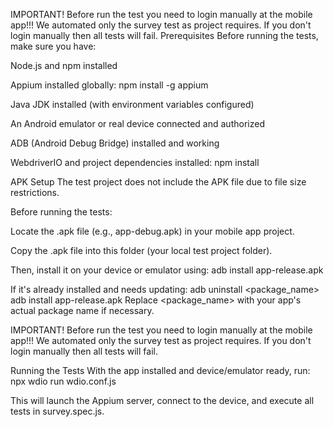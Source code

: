 IMPORTANT!
Before run the test you need to login manually at the mobile app!!! We automated only the survey test as project requires. If you don't login manually then all tests will fail.
Prerequisites
Before running the tests, make sure you have:

Node.js and npm installed

Appium installed globally:
npm install -g appium

Java JDK installed (with environment variables configured)

An Android emulator or real device connected and authorized

ADB (Android Debug Bridge) installed and working

WebdriverIO and project dependencies installed:
npm install

APK Setup 
The test project does not include the APK file due to file size restrictions.

Before running the tests:

Locate the .apk file (e.g., app-debug.apk) in your mobile app project.

Copy the .apk file into this folder (your local test project folder).

Then, install it on your device or emulator using:
adb install app-release.apk

If it's already installed and needs updating:
adb uninstall <package_name>
adb install app-release.apk
Replace <package_name> with your app's actual package name if necessary.

IMPORTANT!
Before run the test you need to login manually at the mobile app!!! We automated only the survey test as project requires. If you don't login manually then all tests will fail.

Running the Tests
With the app installed and device/emulator ready, run:
npx wdio run wdio.conf.js

This will launch the Appium server, connect to the device, and execute all tests in survey.spec.js.

